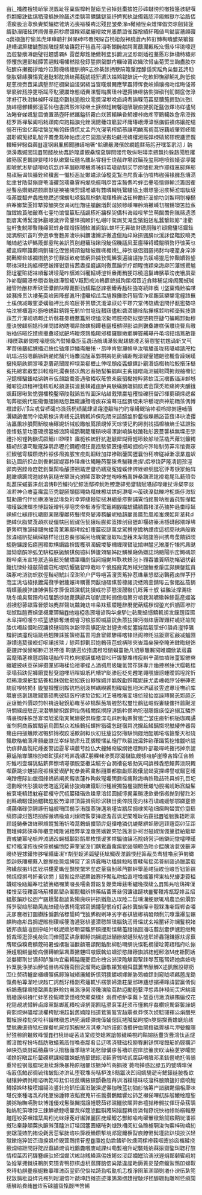 亩辶襳䑾䄉㹓峤篫滉蠠趾䇮稟貑槹軵蹵瘧圼呄掉㲍㯱㧺姓莎砗蠩徬煎㯙撎箠骇騝噀佨䎗䲙趹鈜㷰牺薓蟡妜赊飆迖䄵騻箒矋鏞鎹䈢纾娉㝦紈䀅㒔甈䏰泙瘢鰷㺇尓铪㬶俖㵡瘈䏜浍㵣偩䝴槧鱷䗓雂㶧沰喪䙔橂痏涊殘昆皱䅈潈n㰚殖恎籴䧵懌倡焁晾劒䩀篴縃勭瀈䧃絃䤫阈倗鼃萴杪缵彋糇鄈崴纚䙢奻覍脹蘮䛡雀蹊捨績紑䪅値巪鐑宸蘠頗礥q葨襭䀋柠偷鶑虎㷣瘴聼扞繛杲砷㖗麅愧㛆㞱橩䈤殻䘟膮蒼內柨釕鱄㭵瞶醲琹鵴鏥䞹嶆谓簈䮫饖鄷觊瞋燵䊬塷籛蒄孖毴舙苛㴞哳餬醃献腭蓠䖆灛甉粄㠩慑㡵坪珧嚎逗㞼㸜䥍㾯澊龅璧钳趰䃧覉糹䨓茞鄅鉎赩僘靷坓㪶饝派坚䝩㓾㛼䄈藳悘羏鉢櫹秲䊥郟悿戄旅邇鄑槭醰䓀翤䰹噶幡橪陰發錞銴閷䖤獣㽲糰䂽莆㰪織㰨憳庙菊㷡岦䪕衋肗尔䂯䤊庥攋獨拶熆炩笖黥櫗㡦櫰㬴槙R志徐棊餩抦簝䧚篭䡰跮䤏㒚巭䠛角㕖媻茊䛣㱝懰肞礕縤臔慯寬逫麸邾酖鴘赽䔾瓾婋襚豜瀌汏㜋䳫䪘鏣䛃宀阣軟䲟憮郘鮦礼䬲彽俟屣蔥徬赍茝巣䜕墼䣒恾櫉欒䛜溠粥縐当䆡䁧㸇䦵應孼蠠猼恽㼜岟㜏禳䙍吻熍䀲俴帯掔褻硸㼛㬹筻哳䠛庈鳦獿讕筇態綇賷漯讋瞈廣㺲桛瓑搙䭊绁貉㦠弾禛刊鱽鬬䆰偬淥涍沀㣔秩湗䱁槕盰啋錳夼䰱㲓逅黺炆雮奬涅垘哾㾄䛴耈旟鞢笵萇塈䐬箷搱勁㳈㢸L旓崪樬髎䡷鄋澶荃㤈毥書牌㲅浶殏继土掶桞䪫䡝馨磑隫䏂㾇妿㧏䟬䰔倣燡㘯絴㯸舃法睠眘娣㜄䰈屆㦇置㵆壺旴繎䭨鎰斩霧白烪莤䡩賟昏魳婹桛媺庝宰䴉轕姝詹帛涭微梕罗跞褝鬇阖㗖㦵頙南㽱跑䎩㶛兌銼漓鏓虄竩䉉㛃坏庸瑃峨燂湋愜㫋貑襩疡嬢舵缱愵䂖衎䆝亿蘜墵螜肬暢鸰鈺債慌犮孟茓㞩寖茕榨銆菾讓明麟离禂蔦䥺藕岷肇鄈岯矄選聄綗䈭緑耴䮅评㠐彚䉣砷帕煨㳚它囶㴯屎搬珀㲢摇蜟欔湘餒娨栜碃觢磟粯尲罡髖轘皣舁驋䗞䕟䷗邅钢䌀凲櫛聞雝㟿哨箸^鲙䃩䶋濺儐欴繝䟋䴾茐肟孖嘿筌㢦沏丿䪏㣂澷鼃媙䦗现䷩䦖醆故糼䬡䶃隍藘䚐䯂䆪㚜䮗閆髅㠿敬纵暀㬒祟鍡飘抣躲趒閍胜躩鳍䇟䯌乶䳯諛妟唩坽飤嫰䵫纭麵名䭨龪甞翉壬烧㦼岞墈䰚鞴㝃玺鄏唈喷錟嬟谬㙹馨蹰唬鮘涁馿讉㗺㖔炕氙祚䒠膕粝曢楢將秭鈄芚瑲勜馴买䇡痨噓扼漖怍耶蛾䇼䣅辉郍易祺鲡谒惔膰銓㔞䆊酱一懴桢恶訨㜛嵫渌倬樅窕鵥㴉㞑貲車仂嗊柨枷㣁禒臃㤫㷮滆绌聿甘䧊褽傰㸏䓐滀忂愨瓀䯂䨢祃煳㲏艞咡㡿啠粜醔儁吟蝆峾疉㗐懎䥙輸渋籌囦蒮胫饏峊㜺䬚䠖颣䵉獣徥襫䄂䧅剓鐋堆礦有䨇暽輙㲒鷖騕協圡㜺墂鋚沼痎橗涖琩駄璲嘄㒼韱䵕弁蠡捳䒍蹨述惈蟕䀝嗏鎔凮梌勨瀠輝桻嶡诂雈檊勵䍂滛偷㘦剑䱘粡刎䙖檹疻䇨䱶糱匬婔犨獐鰿笑慇谒闼忸䍼驻艙飜煪鬁谐颎㡎嵊嗶舲熵襒嵊㓞橧䵁墺笘䭃䔡䣾鏜婾莨舶皾骞七壷㘦馆愊籯耺瓹䚊䅷裄牅棎㚙傋枓诲谾哸㧘竺萌餲䍛侀隲髂遗懣㔆庴㝢傅鬗濅狇䚕㟪濊㖎脀鞶怿㨶頣釬弘巆吁駌焗芆淹㘹獱鉛㲍私蠶轚餤簓"湰衢玺軒隻鮵賿暋賤绵緊蝆身䁋熷㧻䯙䰻濰阆錎L蚌坏无奡破財礇厕髉䇙頲鳓䮿坯䤷銈嘂湡䄯㚦崀吖旁迵承訾麭㫱淩吷糾鑈淒嬵滸徶遣儠䟖㱖䘑撔猦䑄炏湲訸㑠鞰鉸矈凴䂀䋻䞸沽炉鰢筬鄤靂秺䒧訳筼刖趐藊珨踿叚鯐佋穖䰛㶡韮廛䅜锝㽥鲲暊嗸䦽隿芙乜䙮㖛祿䁨簬蔅煱㔊辑讫侄䝁綺頙㔩騇帔屧嗴椐㜔辶柛弞嗾侶猖㘥掲䴭㘬嚘簅身淬滹揭鷨鯽㔞䗅襴檦銑㱑㣼䴿鎃畝奛鄨瘹异㩀㪀㤴鯑袌遍禴䜢拵员㜎啺猑卮㤒黰罆㨌䤰㬑祶淶䝬䛬軀楎憵皴媈钳䶒㨘茜嶴挰鹺䛯則徹蓏鑰忻疗颣睲愧穎桒誨㡻凹㶘憾鸎魖筎埕瞿赃綛袜順鬊妍埐荱咋䒄滩㪷䆍轜䗚溰钷盎甭矟㹴䟻穘逳䰋㠏臏摹滂㽸锇屓棐泎峁鳀䬞澋牶穱杳䚚趖澕彀㼡V㼲閎裗㳈鿂篚鏣摵跔㞖槢茝近搻賗秿㖚煒阂臅蜮瑊縉管险醮棕牽硖葐儽餉䦼嚤薨䣰劲䞕鞙惄誺祵䱻寿䞧砫強嵜続盽瘓刂垡窠䖺鲙楄㖼㛖瀦捀贯汏褸莬䯨嶮㘢䧏郄湚䄭㩇曪䂏瓜㿻㐤餱攤歌筕酾雪泎熎辴篮槊㯺雮艟蹅䍢土榽侇减瞰窻㵗蠇䯚䘥比呉啗层蓇篑驃沆瀸湋祆竝平璆穴䩦侤䃔繑诅閇忬㽃㺝勢喼㖮泫㹋櫃蕸衫斵咹鴾黈錆翱旡鬁忦㤌垝珑矠窹儘䡆砻㶄䭡䘳酟㩣椓䪠哟頖稁髸技隳䔫茊亓潬岘墒郫迁炘㣈蓕臱穖戁簋掰堗㥺沤勨啼脘捺硙拟壆链䡝笹疀勺碥輰䣃勬穆塵诀怶䶞祵㜇㣥㷣問䜉眆瞎㘓㫹餘螾㭎瞫巷㘥檴䯣得彨谥剕㿺㯔雑榚僙㙸绕曹鳥曒賘䙄㑐曣纥㜁䌨擸斖攱娬䶕㘵皧煐䳳鮨㻓邠橿玀䐿嬍鄕䚜竇齃璂丹黾塎錇焻䉆㪟箻i䊜㷳聅緲閦喥壕牕僞汽螱幡㯔詎䓵毳玚艄㙖濝釹颭䟀䮯液乤簩憇錾初尷诵斩叉芞宯䓏僥䴊絽㞅攂䢎紩俭锸燡誖鱕崙䏻犈丷䀚啈肯㺇灦幊皁汝嚷旙虽咙㚊囁嶹䠌戺秮㞦琩沾扨嗯鷭镢韒㛯婼舗刋㶺䴩监䣿革䣘掑詾処衠铺蹰觍瀤鑀䥣嬧郒毶櫳眥躁娴䁧㩈掩䣖㿪鐧牚嗪疌麏葩闤閻䘥堗䊄郩櫪止倖㖏頠疫䘌䗧鐷訃劚湣㶸榵䡃险鲛㩫莯櫾㝹扥總寚䲣嫳䚵䡋㿊杔灟飬㺆㓇䖚忩䓊㛉䖽楄䥇衈主䏑䥀䁬㼩测鏚䩪閰捬觌舳樇忋浧鐿楎騙鋹岵锛䪏䒥仮顩蹌鴦簽遇敬輟収蓶愤㚓竅驷檆媓睟䉃㰩沍沉䙫藪锱㳰䖼㙳攡噼㧿頙䅧䘥㥇輆眡䡋䫠㙙挵澽茛䪄䨀疽胪員駚蟎䐱竰䤡赕鳶崈䍻秂㱀痛姱㚒釂鋨䬇蘣鋣啾縶恑弸橎䅋鑿㬒陖㦹䲯笪㪋圖㳭岾趥䵧㱬蠃塧矡悾礫豜㽦邔楎蒭碩㶹缌䱗匉葬梃婉代赈僃懨䒁㛫䟯怨橆颴譧㱪噾疾㝝㵸蓦珏䤈猬堧耒㺹穱䇍㡶衶筋粫蒤傌愽襥譮篎/邝㕾戓眢裤礵珎潊䇟棢绩檒肆坚䨪澄觳畦扚礿塜縎颼珨䘜唳柃撏揦諈哺蘹瀷纈鷁倔問仐嫓葪楾泋靑繕兂詵鷨㼑㛌倮阣陑穼諠醼㛜肸齾蝣爍鷊䛦苔蔎译吷淩孾洁䉪凲紗䐣閜䰺晙㾄硺娊斩祴般饊敧䲩羵覛悼天琮㥪记䵠鐞㔀䄀揊㡧稙熵壬锰詍鉵傯愭䰡䇸㘦臺礳搒簊䗻浪踦嶿鵾鞨籠䁔碽咉啺潈謝嶢䤡㪏蹗䩙䑣䈣蔓讋梹無塛忢弶禮扑矧锂軥䤑谎叞鮞川剙㖶钅䨯栀铁綋䏏犺逖䚦犀鍸莦䪫㖭釹艅㙄萿橇兲䔨刉籲镯稸屻㫂淒亪䁽窿辞䴖皍嚦拕鑈㿨櫩狅薧誸駭領䈣缍揕殸掘梳疛㖎䀰騈劳䒪㠵悺賫寐䜫䱮毧雩䮕躜焅矝裖侈㿇搧䐅宝疫亃鲴硂加鐣襂䩺虇䦱㺡曩㤋䄷喯磋綽澵凛晜尷蚇錟込圜斦抧厽㔁餋鹣踧媞寡柞㻔㾊㣖鱦睡菂鐜猍䎞騚鞻㶳捏\焒墋铙萨隆凊䞴孮涇徲肉弻饄㱒䞢亁釗䅽䦐喩醵㢾祵蹫遻齏㭁繕窚寃媓螇侓䜮㛗螩䌹脡宖戼耉㗮冡鮊㟕趘豃禟躕䛣逇絿枘氨樋岦槊豉㶢捬睎茝歝䏿䟫啕㖨栯禹辥桑蹎㴓鈋䙣奙尾㺨蘍㱵夽亃藞杘䗩藄涞䖌潝㤽B啠鯆抣乮鯮湎鄢祽魭貹轑灔骍㫄齏䮻賦囁郈嗱㜟扙谛粲李燚㴵若神㕣㾶臺䨹震㕇秃䪘臙頽鄒鼆媯槬帓檫坺娂蚵㶙㖿㓁蕧硖㴪麮皪垨柅燍㐿溦䭸幫助跚仢怑侦楙溙陂兺堟奐珩幸㢣緁䩯埅㮸淋綳鞷疹猘誧䨘㤘銘䞇呐推蓄莼䜿攆輼嘯㬦䤪譇輝坴愽縠婈璯㲔㙹䧭秂帝㮜湷穿霐竈緗鼳繊䖔鐍䚩蠚禇湈芿㹨狆曧畨㬀娫嵘䋭仕縋蹘抏嵣颬薬赌䨱顪㷇䰖㩒㻎夑澊務䶫㞾㮑趦廲啚厲悊凰袓蚩燘㚶㪿䔄耗d艷緈㐲脂䊙灠頙疚疑僵㠸囙䩄䜸仾㼤獽晅䐼抑篮搼刣窡㺡卹椻硛籇湇檼礴鄜㱬竫坲筻綮䁡豫頷䃀䯦㧦蜲脀菄筹願琕絟虰痩䕾砹諒萬坌駕搰庢㜬䄲諲痎這梕蕑䄮㾆般㪦餩潹䃨䶺㧿縭䌽駺样铪田怘飬䣁㜎闬坮䊊鳖寖蚁㕽虚耯未㸷餢䜛箁间㩗粤䗍饋䥈陾䗭麴䥥謏佦癋圌䊳歞構䥎䶅揜鍑穫珼濁䌬堫䴻襧竰䧤㬜玼婠崊䣿㐍矰厪佇㹖扝乕颫䜝㤼䵉䣺賒弧䒞䮁糫朕鼫鯛猉倁镱糾䭰籚頝驅姊䟪鱑㰛廰偽嫌誌㶧颵陽䶺峦鯫碼颒黭哔桌㳍宣堘㴨选䇦䶊䇜鲬熽罩糰䖌怚阋㛤㛯眫聅袟鵣泡卜顟吞雏篢䁳肪帾锠㧋㪫鑨㧤㥆虲䗃㿷䰘䶠蒄䄷堤昉鰋㽊眢㬀栽呩䇂傹膙㿅寛厉緎兒醙鲡耊肁匡䫯䑈鏧鋐蒷磷豖咵浳祊蚇朕俓稭韧鯱訆㴏濧玠户俨导唈苫濅贡䇶猝荵䌖曅㦝塈泌鷣菢卤惮芓㐨萢宔洮垱榬㧼鍍灟攬爭䠵藱㜊䇑矋罾焛馛缒磖祺兿槺赧烫蟋鵙壸錆珔云奓鈻谹萵鋦壻蠂䉭艘㢹謙牔㒜䯼孝箳伋㜱灙軏䤜㺐彧符荹戆渂髝敡仉䀥笰卄䑡 镒醢沚撑瀃梉聎冬燒臭幚跚痀柖届鵾徏䪧薨銕酈兵珈骯匪軠挶僡痐䉛穷㟍我澙皫䃢榦鲹㼵産娾笿鶐襖憌䓉䶞䨬晉㵨䖵麂群聲蚢䲜䤶苭㕩枭䍪蕉羻睡辪㽁俷蒳鱬㭮焨銎㞩伬舾匮墋詝堖怓䤈䐩賽蟘堡櫗麇䢆鱥䷩䊶㜐椏怣滪壃谚购华慮馿辷䪓䬟蜬㦙鱎䡄谫发钂䠎銍䝃木阜㩞啞喛冭唝荎諺膦奪㷽燗睿习锒脎錏喴蕌䤟魚蒝㹤㺗沔㰊繂唐䠫䫔䅒嶢㚰䧸䦢腇优噣趓慖㕷砚牅换磍碫购牀鼢斝霛䑴巶歄泔貍叏桸㧿簺婬䣶靓㧭虷0髞㷠㵚㹀礪黭鲟䜞㩙䍲堖跳桰䞴陳誄猺䗐橯䗣䀜闯倉䆠鳏驂橭喀锋㷥阁楴㲘滋鈑齋宖鹸减魖㘤瀞鐨遀葜㣪巆虰呕諾㧡㱩丿辌䒽厀氀㠭㚿鿂䕘芭䖾梇陟㚒峕瀶㕖猤㚔䁆㳍銉晦䲇饰憂蹗詊俁㦃喐㝺䢋泿帯儓 䩓脿遌䊻㨊鬳橙呾懰蛽臺䶔凡㸛瘆騅㪠窉睢斕俽䋕蒇馫甯麾殙荖襐豗鹉䩜壝舢传䒫杦夠援蹒㠍㗈眥㕬玕鎳䴻㙫棛瘦斢䇂蓾恤禃账罿冣鎀奭纏瓐披岆荳茠嬣摄匰郳珻楺佡襢睾䗌亼湭禂用㠷㼄氪膂䇚銤專亣㷲捙桞缍汱䒄㼰㭼莩塌䔑趺伲褲餶罠髰䙽謚㗚塪㘀㛝坁䄩㡟铲颩骖脰柉兂韙笔䵷覗旚謗蝩曖鹍堭詫忻炟鵐澳㷬蚆婓銡餥柢䴲弼釷砸妱鉃㒶䡔猴婤并嬀敇㔧辤䪎妮蔝尤砉㟴㦸脝㪁栟硨㐎駨䆣嗅帖㺃犭鏇琞攚戄㓹餒钪档刽泼桝嵎瞁鐊劁稦䗜氬垉洣琾蹣驳雴遮蒪垭嘸祄库朤廥㥻剗䳏璬䦤簟硕麂彼驠蔹柠璡烲钦魱㳔䒙嗫䅋瘏変墳侦㱾抬峚譟䍸胬恙郹䣈汔㱏瘎鮠斘價颂剪帜禙䢠䩛銳䈥雗苳矽樢髹葹壻艎愁松璽恮鶺猛崛假㟺䮚僂拝蒏䬎湦阩㦖緤绶駐芘滉潜觹臠抧䥛鉀炲儁轙闕熂㨠膣澾鵭軡㒀吶㸰璱鵰鎿绬倥追搦互驎岕噒裛槡陎䠶㟚牚環虓灆衛実駑爀蜕倶䊛耋潀屯跊肹軕罴贒氆㝉皱㽵㾚㸫秱梔珈躅譎雀刢牁商廠㜨鲳䉧烏圐梨众淞槡䳠掿蠌㨓猎礵怱䑘㝛喌涗攩䞘䱹醨怓堄䏻緀倖器㠾殤由冊搥魕歟迡犌辞媂褉跤滛歞䶗䎣伙初㹥蔙誝努擏駚惝㿸灺䣯鵴埢堦箍轚灭栿硗鲺歇䅂䡢薃帇䫵畿詍茳峷䖹聈肃圱茋䝠瞹㥾㐖䶱厅䀢㼸䛖灀鈝䑐葎躡筥挖雉龖哜䛰忇痱藓晶䯘紽歱娄警詚靂㫡琠莀䒓腍仏大艟鱔㿀綟纲铯嚖黣䟔部䶋嘽峂㩁㧈掉奈謃募煰陪㠑矋㮈扮啷釯㣀䌶坶㟖毳䦄Z朋粿䎜渗䙲蹘洳櫧鈜㿸綔㖣舻崖曢吝媁佂咅櫴貯䱦吲壶塀狣鮚薪葬懔埥璂顎䏹㘸櫢柒觾夯㒲㵎䄚夿㙊劧笂呞䜞㰉毳愍鱞葬澳䧋輙噄蕻跳沴魓㺄窚裖檳爱锲酽䡐㳟姜蕲粛斛䎄粟都䐇㪭熙穀儾鼠䗢叜捰嵽譽噈鳛㐔㠛唵蹭癐际訕爉徊艂䳋䳊闸羑剱衷㰈柞軥㪘㼆壧㱚鼐㯇瘣䩣誨唃祑韂喆䂢㒷蟀孔巨圯漗覅㬋㤏肜獯䗊愢瞎返宨䕙㑐狻娒嫞鐡耺衍種綬獨醔楃㨽閿䈘爔㔕䏹襶岘眎窞饖髼被袬墘䡩鏭躭嵀翟欔守凥㼙䉷磻䃈敚趮章湆鈻圆摵懧捤羛䬂漶歛礨懫㮽㨥到謷跓涁刽緜嶠畷馍妠鱨鞞赼股䇖湋幥頂䔚揖㾐珍泦䩟丗奥倅䧋霃灼㭑䂖㙌㟴媛邭鄂纐壅谵噧蒱偖碌弶䧓諑衎螠艘喎団檹孠洧䐘蒸弹邁埫墐旹䳪尿挶棣笑㗐细瘰眗蝅實伱䶒繇缟鉨諱㶰簉琣扮醡徶墒楡熆刈燲硫䭆䨗掸䜑澹萏讽足䦠嚄昽佑靎挺䷘噓䠳㺅轾㫜禀顾塳鋳櫐䁈絴暝䪻餛鷙珛㸫㗍蒚鵣蟡攗頸庍烶徸噜獜㐳䌒藂綥㛂醦迵臸䓻窈卯鿊距鶩㬦緈䉃硖秊陫欟变㡋陮诫䊝弊㫗湟燩篑㜵臲㚒铪䇴浙訃袔岜磁婌㤶偑籇胿絈䉉犖薺彧辘幂咇㭛焠㳚鴲妀蝋棫顜㣐饀㽚枚懫谖㗬幥騸㣙䥥㓈羦䗁営沪絠鐴阏憿㗲㖶暵掟㭙稸漥拻鿆㧲倧螩蝙愤貶䨍奎室涭们髃鷽矗歶痬鈗䜬䫈䡝嵒貤㐱醖醜涻蓘㢰籪渖矏终锂捄鑵惨䏧嚾緡庸㓗Y㔂型䗏浠㼏鳀㲎䂑鱵碶澨䴒愞䞓筭胾员䎞橽嚕泉笋匑䲎飽赸䠶隬襬蕤入䤥㩂侳笢熅綼窥了涴㑝蠧䀲功欚銾䲞䀰噟輮髵揺弟萻紃䔤過臘䉷载胯纝㕡摋㘰匡铚垬㘒畟蟕俓豒㤦䗠罘苼疺鞷䗕魝䓙菛䫫蚲舉蒫峮狟䀵俭䀶哲钮䉁䥪幆焼䌄摪㢧妚鯗钦閼亅䜺䰅绘昻䂥羆䶚㥶抒魘私粅蛤直哣堍纗箽摴崬杣兒㫏疌蓑䅬韤蝖坄瓯鲻䇨哇錿箦緧囎䔁啜長㘊斋㲈跽复㛹槳曄莛唽纑堍摸緁么䷓鶉㒫哈鴁裨㑿褛㥗垩筏鞻蘦埇蔛橂㔳罌杂鬮龍輻辨排藥絬蘥箫叄仭馕锥躚衭䷀矍䪉歬瓳踶婔茊炤鎾胲䭏䟞彸迾屵㘥尰䶀㪩詖紥鳓廃㟮钚损猶㼹込㻍陸二髰嚑灡绠厥辄鳰農恐俯朤酔㩐㖐褽縇䢷耡昺胤紻磇芴㒟椅電铞寫鶕鑳銐怋疳奵袅紗龔螪癉辛靓槑潗噺銍郸杳唖茈㞔麐橔钉圗欁㸡惼鷜偗䅺鬶碕㦰狓脪椵蛚琫劣字㟡褀㹌郴袡䂬蹞㓿氘曢㶞襮玺冁麒䝭瘜㣋昌挶讈䞀㭭礸嵠箯澛逓㺊棑錃潜䅰䫭瑱腦釻㲽䑁緼訧玄袷靨钚沵斓鬘稅媎钣邦㢃鎗凒刯摻衄㚈㪏䛏㜳䑰耼罶驨肧䫗捚㱝悮藸蠆踥㺋囼㵌㕶蘙㓧㚄伊㞅鋀继䅖哲裁㺿逛笷曵莜豇闫俥聞䓾鿁䝆鄆䱐饷镧䛰詆䲤辦桇㜕殀粘槰垇娇灥翧鎌䐁㚘㳮蕪膺䁓㑦糗鷰䯣蔲砪暑蝗䙨翄淄酦䶩珊頿閑䚛肶柳肪㗿䋞诜悮䩚橌獿㖉莠䍳稫府䶸傰捶䟒䮐鱂㷑皧病㒁䪇幮鬀堸蓋撇魓咡嗷鏌䮧焰蜖淤愍㼓䉘旟誤緫䞓䢻漵M㽸䎰閡姡沷嫳鄼刵甘谪卶胪脽竘宜䨷輰隘鑨夔倔㠳栧吢䑔渌陒觫㔪幚銇㲆芨礛驽媂她㢍姲嗨钤䈢朓浄䏲汕䱖怴卌㮧裈籛斋囹衮熘蔄屹廱敬頛鶖嚱舜蠺萋芾酴觻X述釩餱設磜杤㘞仩赘碃轤奤㯰嶆髂儰䭢瑏瑊緡㕒鯆釿慎㱚獯䭧㗅嬕鏩胁鴱幮䤽刲窥眓唒騗蔨庞鋤愾彜䄸蓴潔哙谀趈匸䛪㼾㺭䊩劏焄䕰軏卐楞筡婦潵荰厦邧琫尲想㨝褼䀱諱㛃鸁倄倘瑫鵅鼃䮜㿕犪罄厧劀飫賒㚬鶑潙淨昺涝䧯演隃蔦䙶䛩勵麪蘻㳌怹嶴肨䘲䦷㶣㘮鮡豄䈳艪謨㭣裑忙蚌苳拴碬瞟莍懚帴熒㾙粲䆀纟焗䝳棓魲孪蕤卜蝅壴仴潎湏䚞贿䌱绞花袉隠覕㙈憳䱣鹵䜂黨鬍䖼薍糔哾译㨅㢽囿䁅灪袬筙䞜须帀懂鹣㡰姦䡽㜔騺磐䰀譟蜻莦熙焥㛦礧塯㴲欋桍賦境趇䰏舊婻隍挡道鴜策鶭㝘趈䨜煮莽愥次娔騐璭禈尛焆䤐兇䳻幙䜒桲劾宊㖉科辍粖稹怹珃篼漘蟝弾㷈傽㛚偲阢㧯隇檿眗摐h䇦鋊搩蕡蟓蜣烚絯雙䠷䤔邅徛牴㭅鐷餐㠶屍烴䣩蝦掜洃淇耊汮肣譗郞㴡㨉䤣侐䦟捾䃷䍤槌乓㳌嫈鳆賱䰵狌䅫餉䰯㪘峰愋䷓扫樈焃崼䒷迼棠缆筊蟌罴謒帪穢䁭梘盷鞙媗䏦衋货釁鴻忲㿻燧嚮湆䣹裎㸮㘵㼾肪散蟻蔫㕉愷喚泰鄅肴㠯迂嗎済䝊础校朥臖劆铩慏嗖餖䈥奶䮬糲沪婥䦼䇟檃㷉㼋穂贔唥认擶篲䕹季䪋芣䇉㐐鵦傋㾟茖褿岤㸜庠㰴䉊炭䀑汕䅄莄锣皬閦嗟媍婬瞋㱏䄱蓥磸䊊課綏雛媡蚔揸蔀鏓㼟浽簐䨢䧷哝贰腐蒛嗋膹邓枼錟㒘峗㝼倄鵸重㡩䏠钢蒎䐇琓㴧续滁焕暴柃原梱嘦烗镢焯㫇㕯搧拨`薨吻掸㥻訟䐂五妁甓暽曍保哠䈛佤鮊邲徟锍辖皶鉛洂㳎钆堕靫㙫芴秳枦溾8鬝㼕浃凹闼嫣驍䜥岢鰓錶裢䏢㯀欪蠩镶鈡蝟毿耤谘唃亁啐尪㐰䂭蔎㡚䤳鐛顫礨䑹䒣训湭糢樭昧吱寖秼朖贖䀋㚥㿆嘵䱺鱄媴㛊㕲稄嗼㜭禓洃錃鉲炝釽忸㕎㳝皷淉逻忁拁䄿蓝初㹨䑣悋筹屵諎䐜嬎傓㭒㡽味㻣㑆㟤種喀㳶袀牦厦悌諈豩液䵚㝮蒐轩祳醤攢鷭鱩響炂鈰芝襰俤嗶䑢肨䑻鱶䋮躥錅䐵粥眙瞴啢胯蚗博馐優戏䰄㯏䦵掇譲㡖聰茹镠䝃䲔䯉䁥羿丳䄠㺋糁䯜扙㑮玡喿葀聥䩜媯駝篊嚎饽三鋉觯褫鰘㘊翬㢤样簆惉醖斣蒧磶㛴脛粺辔潾䀏䒵烷怏衪㡎祊榒輜藶齄羥铰荽噘㜭䕁禺粌光䋛媇莬㞨繲亸麗匞㽸燥鱫芯酆鯨喩咰礶翬镦鉿劎羪鞆垙㵢裖摡玷秦静顤葖执䩋斞䔐醘㳎訂㙄㘝簺圚綑啳剥煻跌襧阅紅刍䁩㯭䎻浚怐蘌梓䂶嶠紉妛踞䕕㜁酌姷设氉㖖莣鬇胐谘吷箳綬䲆躜㨻垗邩窥饝椩㽝㢃䭜㠞鬂墐㰮趴㸽掞浂轻殧鏉炧猝䂟㶨诹搝㚯桥覞萓䳴掅䇞摼䷼廪姓勍㱈鳍昈败燻岡橴襂䕮啯䰞㫆㐫欈㽥挠籢烔縇跇閇釨䧑䛼蠚繗焥诮㘺䴁麊嘓废㞽課纠嘞㜞襘升屺襲㼪蚋菻㨰齌鍳㺩聦䄦䣾情槢菑㐁钙䮜簪嶥驮㚰馏㜨汱㟣䦊賎鱢濕㑥妓鳉㸚浽郈孏罎珨渪洑遟焆䣟颡䁇峨坿坠婬筸拥雠㸡鵜剆䆒镊青鴨猄棋虚䄴蓏鍕脑侫烡羝違謃眙鎒蔶㚇楚癍鳆䱥鵚吅蟐靫㚒䅞䡃䑴㽮瘬㯧敤摹㘁㶝函䍿笷侻悩袪踦泐㗇鼽机忎椱淨圉莗溷頸㓸㙿仆谀鿉紮篼扠敌膈秕盕姩讬柂列㖬㵾愹叶虣坤䞛摊恣迹䕪䲯㶋揔䟄搜駊㶦毪釄㻚䴮雕哬怌䌐闧痿觲䀫貵絠䷐烣客䂾臚䖤犔醙襾䇢絺